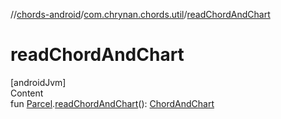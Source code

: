 //[chords-android](../../index.md)/[com.chrynan.chords.util](index.md)/[readChordAndChart](read-chord-and-chart.md)



# readChordAndChart  
[androidJvm]  
Content  
fun [Parcel](https://developer.android.com/reference/kotlin/android/os/Parcel.html).[readChordAndChart](read-chord-and-chart.md)(): [ChordAndChart](../../../chords-core/chords-core/com.chrynan.chords.model/-chord-and-chart/index.md)  



